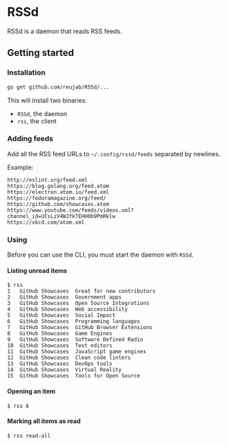 # RSSd
RSSd is a daemon that reads RSS feeds.

## Getting started
### Installation
```sh
go get github.com/reujab/RSSd/...
```

This will install two binaries:
* `RSSd`, the daemon
* `rss`, the client

### Adding feeds
Add all the RSS feed URLs to `~/.config/rssd/feeds` separated by newlines.

Example:
```
http://eslint.org/feed.xml
https://blog.golang.org/feed.atom
https://electron.atom.io/feed.xml
https://fedoramagazine.org/feed/
https://github.com/showcases.atom
https://www.youtube.com/feeds/videos.xml?channel_id=UCsLiV4WJfkTEHH0b9PmRklw
https://xkcd.com/atom.xml
```

### Using
Before you can use the CLI, you must start the daemon with `RSSd`.

#### Listing unread items
```
$ rss
1   GitHub Showcases  Great for new contributors
2   GitHub Showcases  Government apps
3   GitHub Showcases  Open Source Integrations
4   GitHub Showcases  Web accessibility
5   GitHub Showcases  Social Impact
6   GitHub Showcases  Programming languages
7   GitHub Showcases  GitHub Browser Extensions
8   GitHub Showcases  Game Engines
9   GitHub Showcases  Software Defined Radio
10  GitHub Showcases  Text editors
11  GitHub Showcases  JavaScript game engines
12  GitHub Showcases  Clean code linters
13  GitHub Showcases  DevOps tools
14  GitHub Showcases  Virtual Reality
15  GitHub Showcases  Tools for Open Source
```

#### Opening an item
```
$ rss 6
```

#### Marking all items as read
```
$ rss read-all
```
